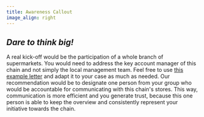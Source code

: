 ```yaml
---
title: Awareness Callout
image_align: right
---
```


## <div class="fa fa-arrows-alt"></div> _Dare to think big!_

A real kick-off would be the participation of a whole branch of supermarkets. You would need to address the key account manager of this chain and not simply the local management team. Feel free to use <a href="https://community.foodsaving.world/t/template-text-letter-to-s-chain-hq/69" target="_blank">this example letter</a> and adapt it to your case as much as needed. Our recommendation would be to designate one person from your group who would be accountable for communicating with this chain's stores. This way, communication is more efficient and you generate trust, because this one person is able to keep the overview and consistently represent your initiative towards the chain.
